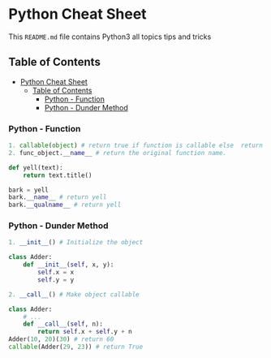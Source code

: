 # Python Cheat Sheet

This `README.md` file contains Python3 all topics tips and tricks

## Table of Contents

- [Python Cheat Sheet](#python-cheat-sheet)
  - [Table of Contents](#table-of-contents)
    - [Python - Function](#python---function)
    - [Python - Dunder Method](#python---dunder-method)

### Python - Function

```py
1. callable(object) # return true if function is callable else  return false.
2. func_object.__name__ # return the original function name.

def yell(text):
    return text.title()

bark = yell
bark.__name__ # return yell
bark.__qualname__ # return yell
```

### Python - Dunder Method

```py
1. __init__() # Initialize the object

class Adder:
    def __init__(self, x, y):
        self.x = x
        self.y = y

2. __call__() # Make object callable

class Adder:
    # ...
    def __call__(self, n):
        return self.x + self.y + n
Adder(10, 20)(30) # return 60
callable(Adder(29, 23)) # return True
```
